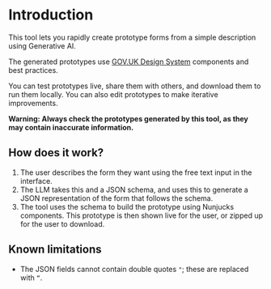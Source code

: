 # Introduction

This tool lets you rapidly create prototype forms from a simple description using Generative AI.

The generated prototypes use [GOV.UK Design System](https://design-system.service.gov.uk/) components and best practices.

You can test prototypes live, share them with others, and download them to run them locally. You can also edit prototypes to make iterative improvements.

**Warning: Always check the prototypes generated by this tool, as they may contain inaccurate information.**

## How does it work?

1. The user describes the form they want using the free text input in the interface.
2. The LLM takes this and a JSON schema, and uses this to generate a JSON representation of the form that follows the schema.
3. The tool uses the schema to build the prototype using Nunjucks components. This prototype is then shown live for the user, or zipped up for the user to download.

## Known limitations

- The JSON fields cannot contain double quotes `"`; these are replaced with `“`.
